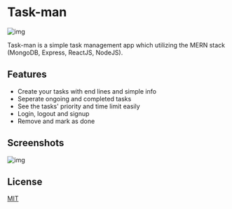 # Task-man 

![img](https://i.imgyukle.com/2019/11/23/RxjPkG.png)

Task-man is a simple task management app which utilizing the MERN stack (MongoDB, Express, ReactJS, NodeJS).





## Features
* Create your tasks with end lines and simple info
* Seperate ongoing and completed tasks
* See the tasks' priority and time limit easily
* Login, logout and signup 
* Remove and mark as done

## Screenshots
![img](https://i.imgyukle.com/2019/11/23/RxjJZc.png)


## License
[MIT](https://choosealicense.com/licenses/mit/)
